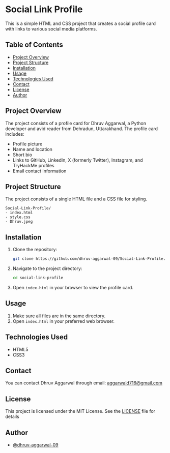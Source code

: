 
# Social Link Profile

This is a simple HTML and CSS project that creates a social profile card with links to various social media platforms.

## Table of Contents
 
- [Project Overview](#project-overview)
- [Project Structure](#project-structure)
- [Installation](#installation)
- [Usage](#usage)
- [Technologies Used](#technologies-used)
- [Contact](#contact)
- [License](#license)
- [Author](#author)
## Project Overview

The project consists of a profile card for Dhruv Aggarwal, a Python developer and avid reader from Dehradun, Uttarakhand. The profile card includes:
- Profile picture
- Name and location
- Short bio
- Links to GitHub, LinkedIn, X (formerly Twitter), Instagram, and TryHackMe profiles
- Email contact information
## Project Structure

The project consists of a single HTML file and a CSS file for styling.
```
Social-Link-Profile/
- index.html
- style.css
- Dhruv.jpeg
```
## Installation

1. Clone the repository:

    ```bash
    git clone https://github.com/dhruv-aggarwal-09/Social-Link-Profile.git
    ```

2. Navigate to the project directory:

    ```bash
    cd social-link-profile
    ```

3. Open `index.html` in your browser to view the profile card.
    
## Usage

1. Make sure all files are in the same directory.
2. Open `index.html` in your preferred web browser.




## Technologies Used

- HTML5
- CSS3
## Contact

You can contact Dhruv Aggarwal through email: [aggarwald716@gmail.com](mailto:aggarwald716@gmail.com)
## License

This project is licensed under the MIT License. See the [LICENSE](https://github.com/dhruv-aggarwal-09/Social-Link-Profile/blob/main/LICENSE) file for details



## Author

- [@dhruv-aggarwal-09](https://github.com/dhruv-aggarwal-09)

